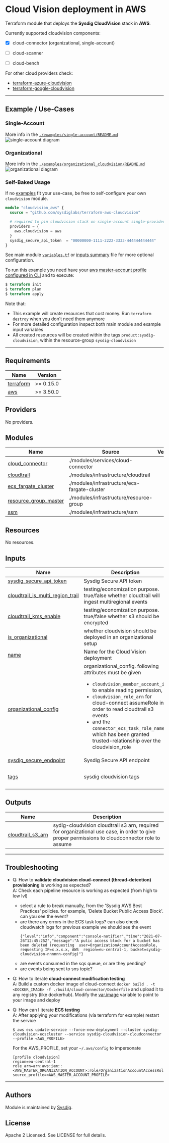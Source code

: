 # Cloud Vision deployment in AWS

Terraform module that deploys the **Sysdig CloudVision** stack in **AWS**.

Currently supported cloudvision components:
- [X] cloud-connector (organizational, single-account)
- [ ] cloud-scanner
- [ ] cloud-bench


For other cloud providers check:
- [terraform-azure-cloudvision](https://github.com/sysdiglabs/terraform-azurerm-cloudvision)
- [terraform-google-cloudvision](https://github.com/sysdiglabs/terraform-google-cloudvision)

---

## Example / Use-Cases

### Single-Account

More info in the [`./examples/single-account/README.md`](examples/single-account/README.md)
![single-account diagram](examples/single-account/diagram-single.png)

###  Organizational

More info in the [`./examples/organizational_cloudvision/README.md`](examples/organizational/README.md)
![organizational diagram](examples/organizational/diagram-org.png)


### Self-Baked Usage

If no [examples](./examples) fit your use-case, be free to self-configure your own `cloudvision` module.

```terraform
module "cloudvision_aws" {
  source = "github.com/sysdiglabs/terraform-aws-cloudvision"

  # required to pin cloudvision stack on single-account single-provider
  providers = {
    aws.cloudvision = aws
  }
  sysdig_secure_api_token  = "00000000-1111-2222-3333-444444444444"
}

```
See main module [`variables.tf`](./variables.tf) or [inputs summary](./README.md#inputs) file for more optional configuration.

To run this example you need have your [aws master-account profile configured in CLI](https://docs.aws.amazon.com/cli/latest/userguide/cli-configure-profiles.html) and to execute:
```terraform
$ terraform init
$ terraform plan
$ terraform apply
```

Note that:
- This example will create resources that cost money. Run `terraform destroy` when you don't need them anymore
- For more detailed configuration inspect both main module and example input variables
- All created resources will be created within the tags `product:sysdig-cloudvision`, within the resource-group `sysdig-cloudvision`



---

<!-- BEGINNING OF PRE-COMMIT-TERRAFORM DOCS HOOK -->
## Requirements

| Name | Version |
|------|---------|
| <a name="requirement_terraform"></a> [terraform](#requirement\_terraform) | >= 0.15.0 |
| <a name="requirement_aws"></a> [aws](#requirement\_aws) | >= 3.50.0 |

## Providers

No providers.

## Modules

| Name | Source | Version |
|------|--------|---------|
| <a name="module_cloud_connector"></a> [cloud\_connector](#module\_cloud\_connector) | ./modules/services/cloud-connector |  |
| <a name="module_cloudtrail"></a> [cloudtrail](#module\_cloudtrail) | ./modules/infrastructure/cloudtrail |  |
| <a name="module_ecs_fargate_cluster"></a> [ecs\_fargate\_cluster](#module\_ecs\_fargate\_cluster) | ./modules/infrastructure/ecs-fargate-cluster |  |
| <a name="module_resource_group_master"></a> [resource\_group\_master](#module\_resource\_group\_master) | ./modules/infrastructure/resource-group |  |
| <a name="module_ssm"></a> [ssm](#module\_ssm) | ./modules/infrastructure/ssm |  |

## Resources

No resources.

## Inputs

| Name | Description | Type | Default | Required |
|------|-------------|------|---------|:--------:|
| <a name="input_sysdig_secure_api_token"></a> [sysdig\_secure\_api\_token](#input\_sysdig\_secure\_api\_token) | Sysdig Secure API token | `string` | n/a | yes |
| <a name="input_cloudtrail_is_multi_region_trail"></a> [cloudtrail\_is\_multi\_region\_trail](#input\_cloudtrail\_is\_multi\_region\_trail) | testing/economization purpose. true/false whether cloudtrail will ingest multiregional events | `bool` | `true` | no |
| <a name="input_cloudtrail_kms_enable"></a> [cloudtrail\_kms\_enable](#input\_cloudtrail\_kms\_enable) | testing/economization purpose. true/false whether s3 should be encrypted | `bool` | `true` | no |
| <a name="input_is_organizational"></a> [is\_organizational](#input\_is\_organizational) | whether cloudvision should be deployed in an organizational setup | `bool` | `false` | no |
| <a name="input_name"></a> [name](#input\_name) | Name for the Cloud Vision deployment | `string` | `"sysdig-cloudvision"` | no |
| <a name="input_organizational_config"></a> [organizational\_config](#input\_organizational\_config) | organizational\_config. following attributes must be given<br><ul><li>`cloudvision_member_account_id` to enable reading permission,</li><li>`cloudvision_role_arn` for cloud-connect assumeRole in order to read cloudtrail s3 events</li><li>and the `connector_ecs_task_role_name` which has been granted trusted-relationship over the cloudvision\_role</li></ul> | <pre>object({<br>    cloudvision_member_account_id = string<br>    cloudvision_role_arn          = string<br>    connector_ecs_task_role_name  = string<br>  })</pre> | <pre>{<br>  "cloudvision_member_account_id": null,<br>  "cloudvision_role_arn": null,<br>  "connector_ecs_task_role_name": null<br>}</pre> | no |
| <a name="input_sysdig_secure_endpoint"></a> [sysdig\_secure\_endpoint](#input\_sysdig\_secure\_endpoint) | Sysdig Secure API endpoint | `string` | `"https://secure.sysdig.com"` | no |
| <a name="input_tags"></a> [tags](#input\_tags) | sysdig cloudvision tags | `map(string)` | <pre>{<br>  "product": "sysdig-cloudvision"<br>}</pre> | no |

## Outputs

| Name | Description |
|------|-------------|
| <a name="output_cloudtrail_s3_arn"></a> [cloudtrail\_s3\_arn](#output\_cloudtrail\_s3\_arn) | sydig-cloudvision cloudtrail s3 arn, required for organizational use case, in order to give proper permissions to cloudconnector role to assume |
<!-- END OF PRE-COMMIT-TERRAFORM DOCS HOOK -->

---
## Troubleshooting

- Q: How to **validate cloudvision cloud-connect (thread-detection) provisioning** is working as expected?<br/>
  A: Check each pipeline resource is working as expected (from high to low lvl)
    - select a rule to break manually, from the 'Sysdig AWS Best Practices' policies. for example, 'Delete Bucket Public Access Block'. can you see the event?
    - are there any errors in the ECS task logs? can also check cloudwatch logs
      for previous example we should see the event
      ```
      {"level":"info","component":"console-notifier","time":"2021-07-26T12:45:25Z","message":"A pulic access block for a bucket has been deleted (requesting  user=OrganizationAccountAccessRole, requesting IP=x.x.x.x, AWS  region=eu-central-1, bucket=sysdig-cloudvision-nnnnnn-config)"}
      ```
    - are events consumed in the sqs queue, or are they pending?
    - are events being sent to sns topic?


- Q: How to iterate **cloud-connect modification testing**
  <br/>A: Build a custom docker image of cloud-connect `docker build . -t <DOCKER_IMAGE> -f ./build/cloud-connector/Dockerfile` and upload it to any registry (like dockerhub).
  Modify the [var.image](modules/services/cloud-connector/variables.tf) variable to point to your image and deploy


- Q: How can I iterate **ECS testing**
  <br/>A: After applying your modifications (vía terraform for example) restart the service
    ```
    $ aws ecs update-service --force-new-deployment --cluster sysdig-cloudvision-ecscluster --service sysdig-cloudvision-cloudconnector --profile <AWS_PROFILE>
    ```

  For the AWS_PROFILE, set your `~/.aws/config` to impersonate
    ```
    [profile cloudvision]
    region=eu-central-1
    role_arn=arn:aws:iam::<AWS_MASTER_ORGANIZATION_ACCOUNT>:role/OrganizationAccountAccessRole
    source_profile=<AWS_MASTER_ACCOUNT_PROFILE>
    ```


---

## Authors

Module is maintained by [Sysdig](https://sysdig.com).

## License

Apache 2 Licensed. See LICENSE for full details.
